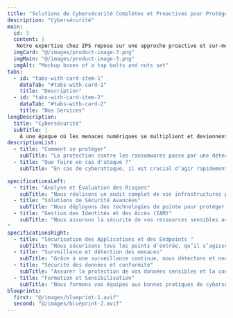 ```yaml
---
title: "Solutions de Cybersécurité Complètes et Proactives pour Protéger Vos Systèmes"
description: "Cybersécurité"
main:
  id: 3
  content: |
   Notre expertise chez IPS repose sur une approche proactive et sur-mesure pour sécuriser vos infrastructures critiques. Face à l’évolution constante des menaces numériques, nous vous fournissons des solutions de cybersécurité complètes, adaptées à vos besoins, pour garantir la protection de vos données, réseaux et applications contre toute attaque.
  imgCard: "@/images/product-image-3.png"
  imgMain: "@/images/product-image-3.png"
  imgAlt: "Mockup boxes of a tap bolts and nuts set"
tabs:
  - id: "tabs-with-card-item-1"
    dataTab: "#tabs-with-card-1"
    title: "Description"
  - id: "tabs-with-card-item-2"
    dataTab: "#tabs-with-card-2"
    title: "Nos Services"
longDescription:
  title: "Cybersécurité"
  subTitle: |
    À une époque où les menaces numériques se multiplient et deviennent de plus en plus complexes, la protection des données sensibles et des systèmes informatiques de votre entreprise ne peut être laissée au hasard. Chaque attaque réussie peut non seulement entraîner des pertes financières, mais aussi endommager la réputation de votre organisation. Nous proposons une approche dynamique et proactive de la cybersécurité, avec des solutions qui anticipent, détectent et neutralisent les menaces avant qu'elles ne compromettent vos opérations.
descriptionList:
  - title: "Comment se protéger"
    subTitle: "La protection contre les ransomwares passe par une détection proactive, des sauvegardes régulières, et la formation des employés pour reconnaître les tentatives de phishing, qui sont souvent à l’origine des attaques."
  - title: "Que faire en cas d'ataque ?"
    subTitle: "En cas de cyberattaque, il est crucial d’agir rapidement en mettant en œuvre le plan de réponse aux incidents, en isolant les systèmes affectés, et en restaurant les données à partir des sauvegardes sécurisées."

specificationsLeft:
  - title: "Analyse et Évaluation des Risques"
    subTitle: "Nous réalisons un audit complet de vos infrastructures pour identifier les vulnérabilités et les risques potentiels. Nos experts proposent des solutions sur mesure pour sécuriser vos systèmes."
  - title: "Solutions de Sécurité Avancées"
    subTitle: "Nous déployons des technologies de pointe pour protéger vos réseaux, serveurs, et applications contre les menaces internes et externes. Cela inclut des pare-feu, des systèmes de détection et de prévention d’intrusions, ainsi que du cryptage avancé."
  - title: "Gestion des Identités et des Accès (IAM)"
    subTitle: "Nous assurons la sécurité de vos ressources sensibles avec des systèmes de gestion des identités et d’authentification multi-facteurs. Seules les personnes autorisées accèdent à vos données.
"
specificationsRight:
  - title: "Sécurisation des Applications et des Endpoints "
    subTitle: "Nous sécurisons tous les points d’entrée, qu’il s’agisse de vos applications, de vos serveurs ou de vos périphériques, en assurant une protection maximale contre les attaques."
  - title: "Surveillance et détection des menaces"
    subTitle: "Grâce à une surveillance continue, nous détectons et neutralisons les menaces en temps réel, avant qu'elles ne compromettent vos systèmes."
  - title: "Sécurité des données et conformité"
    subTitle: "Assurer la protection de vos données sensibles et la conformité aux réglementations (RGPD, HIPAA, etc.) est une priorité. Nous mettons en œuvre des systèmes de chiffrement, des solutions de gestion des droits numériques (DRM), et des politiques de conservation des données pour garantir leur sécurité."
  - title: "Formation et Sensibilisation"
    subTitle: "Nous formons vos équipes aux bonnes pratiques de cybersécurité pour prévenir les erreurs humaines et créer une culture de sécurité au sein de votre organisation."
blueprints:
  first: "@/images/blueprint-1.avif"
  second: "@/images/blueprint-2.avif"  
---
```

